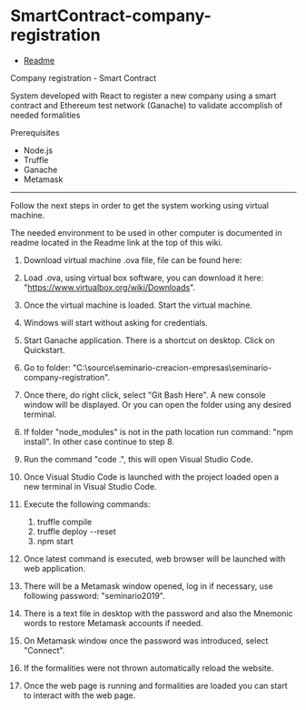 # SmartContract-company-registration

* [Readme][Readme]

[Readme]: https://github.com/alvifa/SmartContract-company-registration/tree/master/seminario-creacion-empresas

Company registration - Smart Contract

System developed with React to register a new company using a smart contract and Ethereum test network (Ganache) to validate accomplish  of needed formalities

Prerequisites

* Node.js 
* Truffle 
* Ganache 
* Metamask

--------------------------------------------------------------------------------------------------------------------------------

Follow the next steps in order to get the system working using virtual machine.

The needed environment to be used in other computer is documented in readme located in the Readme link at the top of this wiki.

1. Download virtual machine .ova file, file can be found here: 

1. Load .ova, using virtual box software, you can download it here: "https://www.virtualbox.org/wiki/Downloads".

2. Once the virtual machine is loaded. Start the virtual machine.

3. Windows will start without asking for credentials.

4. Start Ganache application. There is a shortcut on desktop. Click on Quickstart.

5. Go to folder: "C:\source\seminario-creacion-empresas\seminario-company-registration".

6. Once there, do right click, select "Git Bash Here". A new console window will be displayed. Or you can open the folder using any desired terminal.

7. If folder "node_modules" is not in the path location run command: "npm install". In other case continue to step 8.

9. Run the command "code .", this will open Visual Studio Code.

10. Once Visual Studio Code is launched with the project loaded open a new terminal in Visual Studio Code.

11. Execute the following commands:

	1) truffle compile
	2) truffle deploy --reset
	3) npm start

12. Once latest command is executed, web browser will be launched with web application.

13. There will be a Metamask window opened, log in if necessary, use following password: "seminario2019".

14. There is a text file in desktop with the password and also the Mnemonic words to restore Metamask accounts if needed.

15. On Metamask window once the password was introduced, select "Connect".

16. If the formalities were not thrown automatically reload the website.

17. Once the web page is running and formalities are loaded you can start to interact with the web page.
